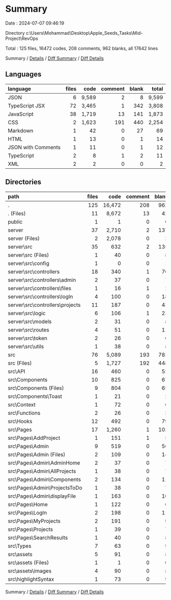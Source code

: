# Summary

Date : 2024-07-07 09:46:19

Directory c:\\Users\\Mohammad\\Desktop\\Apple_Seeds_Tasks\\Mid-Project\\RevOps

Total : 125 files,  16472 codes, 208 comments, 962 blanks, all 17642 lines

Summary / [Details](details.md) / [Diff Summary](diff.md) / [Diff Details](diff-details.md)

## Languages
| language | files | code | comment | blank | total |
| :--- | ---: | ---: | ---: | ---: | ---: |
| JSON | 6 | 9,589 | 2 | 8 | 9,599 |
| TypeScript JSX | 72 | 3,465 | 1 | 342 | 3,808 |
| JavaScript | 38 | 1,719 | 13 | 141 | 1,873 |
| CSS | 2 | 1,623 | 191 | 440 | 2,254 |
| Markdown | 1 | 42 | 0 | 27 | 69 |
| HTML | 1 | 13 | 0 | 1 | 14 |
| JSON with Comments | 1 | 11 | 0 | 1 | 12 |
| TypeScript | 2 | 8 | 1 | 2 | 11 |
| XML | 2 | 2 | 0 | 0 | 2 |

## Directories
| path | files | code | comment | blank | total |
| :--- | ---: | ---: | ---: | ---: | ---: |
| . | 125 | 16,472 | 208 | 962 | 17,642 |
| . (Files) | 11 | 8,672 | 13 | 42 | 8,727 |
| public | 1 | 1 | 0 | 0 | 1 |
| server | 37 | 2,710 | 2 | 137 | 2,849 |
| server (Files) | 2 | 2,078 | 0 | 2 | 2,080 |
| server\\src | 35 | 632 | 2 | 135 | 769 |
| server\\src (Files) | 1 | 40 | 0 | 8 | 48 |
| server\\src\\config | 1 | 0 | 0 | 1 | 1 |
| server\\src\\controllers | 18 | 340 | 1 | 70 | 411 |
| server\\src\\controllers\\admin | 2 | 37 | 0 | 7 | 44 |
| server\\src\\controllers\\files | 1 | 16 | 1 | 2 | 19 |
| server\\src\\controllers\\logIn | 4 | 100 | 0 | 18 | 118 |
| server\\src\\controllers\\projects | 11 | 187 | 0 | 43 | 230 |
| server\\src\\logic | 6 | 106 | 1 | 23 | 130 |
| server\\src\\models | 2 | 31 | 0 | 8 | 39 |
| server\\src\\routes | 4 | 51 | 0 | 11 | 62 |
| server\\src\\token | 2 | 26 | 0 | 6 | 32 |
| server\\src\\utils | 1 | 38 | 0 | 8 | 46 |
| src | 76 | 5,089 | 193 | 783 | 6,065 |
| src (Files) | 5 | 1,727 | 192 | 448 | 2,367 |
| src\\API | 16 | 460 | 0 | 52 | 512 |
| src\\Components | 10 | 825 | 0 | 67 | 892 |
| src\\Components (Files) | 9 | 804 | 0 | 65 | 869 |
| src\\Components\\Toast | 1 | 21 | 0 | 2 | 23 |
| src\\Context | 1 | 72 | 0 | 6 | 78 |
| src\\Functions | 2 | 26 | 0 | 3 | 29 |
| src\\Hooks | 12 | 492 | 0 | 79 | 571 |
| src\\Pages | 17 | 1,260 | 1 | 102 | 1,363 |
| src\\Pages\\AddProject | 1 | 151 | 1 | 5 | 157 |
| src\\Pages\\Admin | 9 | 519 | 0 | 56 | 575 |
| src\\Pages\\Admin (Files) | 2 | 109 | 0 | 14 | 123 |
| src\\Pages\\Admin\\AdminHome | 2 | 37 | 0 | 7 | 44 |
| src\\Pages\\Admin\\AllProjects | 1 | 38 | 0 | 7 | 45 |
| src\\Pages\\Admin\\Components | 2 | 134 | 0 | 11 | 145 |
| src\\Pages\\Admin\\ProjectsToDo | 1 | 38 | 0 | 7 | 45 |
| src\\Pages\\Admin\\displayFile | 1 | 163 | 0 | 10 | 173 |
| src\\Pages\\Home | 1 | 122 | 0 | 6 | 128 |
| src\\Pages\\LogIn | 2 | 198 | 0 | 11 | 209 |
| src\\Pages\\MyProjects | 2 | 191 | 0 | 9 | 200 |
| src\\Pages\\Projects | 1 | 39 | 0 | 7 | 46 |
| src\\Pages\\SearchResults | 1 | 40 | 0 | 8 | 48 |
| src\\Types | 7 | 63 | 0 | 9 | 72 |
| src\\assets | 5 | 91 | 0 | 8 | 99 |
| src\\assets (Files) | 1 | 1 | 0 | 0 | 1 |
| src\\assets\\images | 4 | 90 | 0 | 8 | 98 |
| src\\highlightSyntax | 1 | 73 | 0 | 9 | 82 |

Summary / [Details](details.md) / [Diff Summary](diff.md) / [Diff Details](diff-details.md)